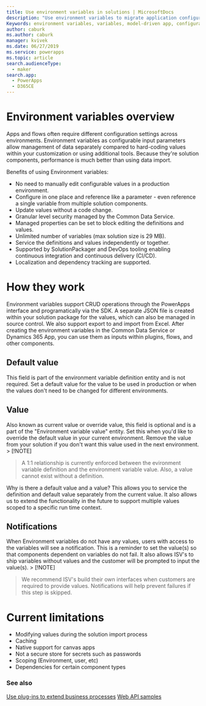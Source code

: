 ```yaml
---
title: Use environment variables in solutions | MicrosoftDocs
description: "Use environment variables to migrate application configuration data in solutions."
Keywords: environment variables, variables, model-driven app, configuration data
author: caburk
ms.author: caburk
manager: kvivek
ms.date: 06/27/2019
ms.service: powerapps
ms.topic: article
search.audienceType: 
  - maker
search.app: 
  - PowerApps
  - D365CE
---
```

# Environment variables overview 
Apps and flows often require different configuration settings across environments. Environment variables as configurable input parameters allow management of data separately compared to hard-coding values within your customization or using additional tools. Because they're solution components, performance is much better than using data import.

Benefits of using Environment variables:
- No need to manually edit configurable values in a production environment.
- Configure in one place and reference like a parameter - even reference a single variable from multiple solution components.
- Update values without a code change.
- Granular level security managed by the Common Data Service.
- Managed properties can be set to block editing the definitions and values.
- Unlimited number of variables (max solution size is 29 MB).
- Service the definitions and values independently or together.
- Supported by SolutionPackager and DevOps tooling enabling continuous integration and continuous delivery (CI/CD).
- Localization and dependency tracking are supported.

# How they work
Environment variables support CRUD operations through the PowerApps interface and programatically via the SDK. A separate JSON file is created within your solution package for the values, which can also be managed in source control. We also support export to and import from Excel. After creating the environment variables in the Common Data Service or Dynamics 365 App, you can use them as inputs within plugins, flows, and other components.

## Default value
This field is part of the environment variable definition entity and is not required. Set a default value for the value to be used in production or when the values don't need to be changed for different environments.

## Value
Also known as current value or override value, this field is optional and is a part of the "Environment variable value" entity. Set this when you'd like to override the default value in your current environment. Remove the value from your solution if you don't want this value used in the next environment. > [!NOTE]
> A 1:1 relationship is currently enforced between the evironment variable definition and the environment variable value. Also, a value cannot exist without a definition.

Why is there a default value and a value? This allows you to service the definition and default value separately from the current value. It also allows us to extend the functionality in the future to support multiple values scoped to a specific run time context.

## Notifications
When Environment variables do not have any values, users with access to the variables will see a notification. This is a reminder to set the value(s) so that components dependent on variables do not fail. It also allows ISV's to ship variables without values and the customer will be prompted to input the value(s). > [!NOTE]
> We recommend ISV's build their own interfaces when customers are required to provide values. Notifications will help prevent failures if this step is skipped. 


# Current limitations
- Modifying values during the solution import process
- Caching
- Native support for canvas apps
- Not a secure store for secrets such as passwords
- Scoping (Environment, user, etc)
- Dependencies for certain component types 

### See also
[Use plug-ins to extend business processes](https://docs.microsoft.com/powerapps/developer/common-data-service/plug-ins)
[Web API samples](https://docs.microsoft.com/powerapps/developer/common-data-service/webapi/web-api-samples)
